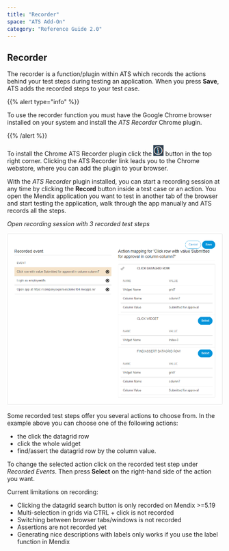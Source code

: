 ```yaml
---
title: "Recorder"
space: "ATS Add-On"
category: "Reference Guide 2.0"
---
```


## Recorder

The recorder is a function/plugin within ATS which records the actions behind your test steps during testing an application. When you press **Save**, ATS adds the recorded steps to your test case.

{{% alert type="info" %}}

To use the recorder function you must have the Google Chrome browser installed on your system and install the _ATS Recorder_ Chrome plugin.

{{% /alert %}}

To install the Chrome ATS Recorder plugin click the  ![](attachments/recorder/information-icon.png) button in the top right corner. Clicking the ATS Recorder link leads you to the Chrome webstore, where you can add the plugin to your browser.

With the _ATS Recorder_ plugin installed, you can start a recording session at any time by clicking the **Record** button inside a test case or an action.
You open the Mendix application you want to test in another tab of the browser and start testing the application, walk through the app manually and ATS records all the steps.

_Open recording session with 3 recorded test steps_

![](attachments/recorder/recording.png)

Some recorded test steps offer you several actions to choose from. In the example above you can choose one of the following actions:

* the click the datagrid row
* click the whole widget
* find/assert the datagrid row by the column value.

To change the selected action click on the recorded test step under _Recorded Events_. Then press **Select** on the right-hand side of the action you want.

Current limitations on recording:

* Clicking the datagrid search button is only recorded on Mendix >=5.19
* Multi-selection in grids via CTRL + click is not recorded
* Switching between browser tabs/windows is not recorded
* Assertions are not recorded yet
* Generating nice descriptions with labels only works if you use the label function in Mendix